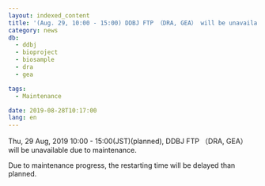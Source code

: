 ```yaml
---
layout: indexed_content
title: '(Aug. 29, 10:00 - 15:00) DDBJ FTP （DRA, GEA） will be unavailable '
category: news
db:
  - ddbj
  - bioproject
  - biosample
  - dra
  - gea

tags:
  - Maintenance

date: 2019-08-28T10:17:00
lang: en
---
```


<p>Thu, 29 Aug, 2019 10:00 - 15:00(JST)(planned), DDBJ FTP （DRA, GEA） will be unavailable due to maintenance.</p>

<p>Due to maintenance progress, the restarting time will be delayed than planned.</p>
